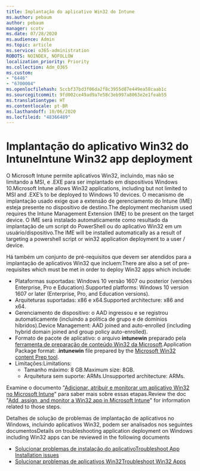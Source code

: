 ```yaml
---
title: Implantação do aplicativo Win32 do Intune
ms.author: pebaum
author: pebaum
manager: scotv
ms.date: 07/28/2020
ms.audience: Admin
ms.topic: article
ms.service: o365-administration
ROBOTS: NOINDEX, NOFOLLOW
localization_priority: Priority
ms.collection: Adm_O365
ms.custom:
- "6446"
- "6700004"
ms.openlocfilehash: 5ccbf37bd3f06da2f8c3955d87e449ea58caab1c
ms.sourcegitcommit: 9fd002ce49ad9a7e58c3eb997a8063e2e1feab55
ms.translationtype: HT
ms.contentlocale: pt-BR
ms.lasthandoff: 10/06/2020
ms.locfileid: "48366489"
---
```

# <a name="intune-win32-app-deployment"></a><span data-ttu-id="ea8f3-102">Implantação do aplicativo Win32 do Intune</span><span class="sxs-lookup"><span data-stu-id="ea8f3-102">Intune Win32 app deployment</span></span>

<span data-ttu-id="ea8f3-103">O Microsoft Intune permite aplicativos Win32, incluindo, mas não se limitando a MSI, e .EXE para ser implantado em dispositivos Windows 10.</span><span class="sxs-lookup"><span data-stu-id="ea8f3-103">Microsoft Intune allows Win32 applications, including but not limited to MSI and .EXE’s to be deployed to Windows 10 devices.</span></span> <span data-ttu-id="ea8f3-104">O mecanismo de implantação usado exige que a extensão de gerenciamento do Intune (IME) esteja presente no dispositivo de destino.</span><span class="sxs-lookup"><span data-stu-id="ea8f3-104">The deployment mechanism used requires the Intune Management Extension (IME) to be present on the target device.</span></span> <span data-ttu-id="ea8f3-105">O IME será instalado automaticamente como resultado da implantação de um script do PowerShell ou do aplicativo Win32 em um usuário/dispositivo.</span><span class="sxs-lookup"><span data-stu-id="ea8f3-105">The IME will be installed automatically as a result of targeting a powershell script or win32 application deployment to a user / device.</span></span>

<span data-ttu-id="ea8f3-106">Há também um conjunto de pré-requisitos que devem ser atendidos para a implantação de aplicativos Win32 que incluem:</span><span class="sxs-lookup"><span data-stu-id="ea8f3-106">There are also a set of pre-requisites which must be met in order to deploy Win32 apps which include:</span></span>

- <span data-ttu-id="ea8f3-107">Plataformas suportadas: Windows 10 versão 1607 ou posterior (versões Enterprise, Pro e Education).</span><span class="sxs-lookup"><span data-stu-id="ea8f3-107">Supported platforms: Windows 10 version 1607 or later (Enterprise, Pro, and Education versions).</span></span>
- <span data-ttu-id="ea8f3-108">Arquiteturas suportadas: x86 e x64.</span><span class="sxs-lookup"><span data-stu-id="ea8f3-108">Supported architecture: x86 and x64.</span></span>
- <span data-ttu-id="ea8f3-109">Gerenciamento de dispositivo: o AAD ingressou e se registrou automaticamente (incluindo a política de grupo e de domínios híbridos).</span><span class="sxs-lookup"><span data-stu-id="ea8f3-109">Device Management: AAD joined and auto-enrolled (including hybrid domain joined and group policy auto-enrolled).</span></span>
- <span data-ttu-id="ea8f3-110">Formato de pacote de aplicativo: o arquivo **intunewin** preparado pela [ferramenta de preparação de conteúdo Win32 da Microsoft](https://docs.microsoft.com/mem/intune/apps/apps-win32-prepare).</span><span class="sxs-lookup"><span data-stu-id="ea8f3-110">Application Package format: .**intunewin**  file prepared by the [Microsoft Win32 content Prep tool](https://docs.microsoft.com/mem/intune/apps/apps-win32-prepare).</span></span>
- <span data-ttu-id="ea8f3-111">Limitações:</span><span class="sxs-lookup"><span data-stu-id="ea8f3-111">Limitations:</span></span>
    - <span data-ttu-id="ea8f3-112">Tamanho máximo: 8 GB.</span><span class="sxs-lookup"><span data-stu-id="ea8f3-112">Maximum size: 8GB.</span></span>
    - <span data-ttu-id="ea8f3-113">Arquitetura sem suporte: ARMs.</span><span class="sxs-lookup"><span data-stu-id="ea8f3-113">Unsupported architecture: ARMs.</span></span>

<span data-ttu-id="ea8f3-114">Examine o documento "[Adicionar, atribuir e monitorar um aplicativo Win32 no Microsoft Intune](https://docs.microsoft.com/mem/intune/apps/apps-win32-add)" para saber mais sobre essas etapas.</span><span class="sxs-lookup"><span data-stu-id="ea8f3-114">Review the doc "[Add, assign, and monitor a Win32 app in Microsoft Intune](https://docs.microsoft.com/mem/intune/apps/apps-win32-add)" for information related to those steps.</span></span>

<span data-ttu-id="ea8f3-115">Detalhes de solução de problemas de implantação de aplicativos no Windows, incluindo aplicativos Win32, podem ser analisados nos seguintes documentos</span><span class="sxs-lookup"><span data-stu-id="ea8f3-115">Details on troubleshooting application deployment on Windows including Win32 apps can be reviewed in the following documents</span></span>

- [<span data-ttu-id="ea8f3-116">Solucionar problemas de instalação do aplicativo</span><span class="sxs-lookup"><span data-stu-id="ea8f3-116">Troubleshoot App Installation issues</span></span>](https://docs.microsoft.com/mem/intune/apps/troubleshoot-app-install)  
- [<span data-ttu-id="ea8f3-117">Solucionar problemas de aplicativos Win32</span><span class="sxs-lookup"><span data-stu-id="ea8f3-117">Troubleshoot Win32 Apps</span></span>](https://docs.microsoft.com/mem/intune/apps/apps-win32-troubleshoot)